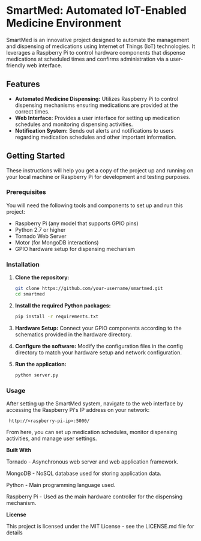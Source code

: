 # SmartMed: Automated IoT-Enabled Medicine Environment

SmartMed is an innovative project designed to automate the management and dispensing of medications using Internet of Things (IoT) technologies. It leverages a Raspberry Pi to control hardware components that dispense medications at scheduled times and confirms administration via a user-friendly web interface.

## Features

- **Automated Medicine Dispensing:** Utilizes Raspberry Pi to control dispensing mechanisms ensuring medications are provided at the correct times.
- **Web Interface:** Provides a user interface for setting up medication schedules and monitoring dispensing activities.
- **Notification System:** Sends out alerts and notifications to users regarding medication schedules and other important information.

## Getting Started

These instructions will help you get a copy of the project up and running on your local machine or Raspberry Pi for development and testing purposes.

### Prerequisites

You will need the following tools and components to set up and run this project:

- Raspberry Pi (any model that supports GPIO pins)
- Python 2.7 or higher
- Tornado Web Server
- Motor (for MongoDB interactions)
- GPIO hardware setup for dispensing mechanism

### Installation

1. **Clone the repository:**
   ```bash
   git clone https://github.com/your-username/smartmed.git
   cd smartmed
2. **Install the required Python packages:**
    ```bash
    pip install -r requirements.txt

3. **Hardware Setup:**
Connect your GPIO components according to the schematics provided in the hardware directory.

4. **Configure the software:**
Modify the configuration files in the config directory to match your hardware setup and network configuration.

5. **Run the application:**
    ```bash
    python server.py
### Usage
After setting up the SmartMed system, navigate to the web interface by accessing the Raspberry Pi's IP address on your network:

   ```arduino
    http://<raspberry-pi-ip>:5000/
```
From here, you can set up medication schedules, monitor dispensing activities, and manage user settings.

**Built With**

Tornado - Asynchronous web server and web application framework.

MongoDB - NoSQL database used for storing application data.

Python - Main programming language used.

Raspberry Pi - Used as the main hardware controller for the dispensing mechanism.

**License**

This project is licensed under the MIT License - see the LICENSE.md file for details
